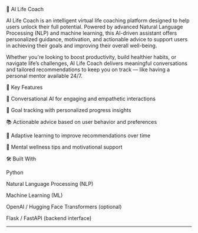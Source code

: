 
🧠 AI Life Coach

AI Life Coach is an intelligent virtual life coaching platform designed to help users unlock their full potential. Powered by advanced Natural Language Processing (NLP) and machine learning, this AI-driven assistant offers personalized guidance, motivation, and actionable advice to support users in achieving their goals and improving their overall well-being.

Whether you're looking to boost productivity, build healthier habits, or navigate life’s challenges, AI Life Coach delivers meaningful conversations and tailored recommendations to keep you on track — like having a personal mentor available 24/7.

🚀 Key Features

🤖 Conversational AI for engaging and empathetic interactions

🎯 Goal tracking with personalized progress insights

📚 Actionable advice based on user behavior and preferences

🔁 Adaptive learning to improve recommendations over time

🧘 Mental wellness tips and motivational support


🛠️ Built With

Python

Natural Language Processing (NLP)

Machine Learning (ML)

OpenAI / Hugging Face Transformers (optional)

Flask / FastAPI (backend interface)



---